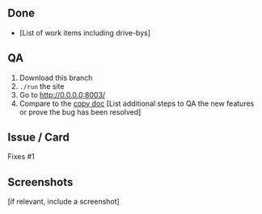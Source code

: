 ## Done

- [List of work items including drive-bys]

## QA

1. Download this branch
2. `./run` the site
3. Go to http://0.0.0.0:8003/
4. Compare to the [copy doc]()
[List additional steps to QA the new features or prove the bug has been resolved]

## Issue / Card

Fixes #1

## Screenshots

[if relevant, include a screenshot]
